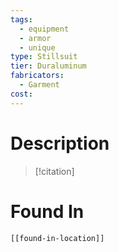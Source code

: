 ```yaml
---
tags:
  - equipment
  - armor
  - unique
type: Stillsuit
tier: Duraluminum
fabricators:
  - Garment
cost:
---
```

# Description
> [!citation]
>
# Found In
```meta-bind-embed
[[found-in-location]]
```